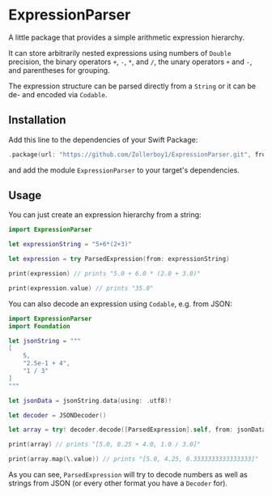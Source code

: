 # ExpressionParser

A little package that provides a simple arithmetic expression hierarchy.

It can store arbitrarily nested expressions using numbers of `Double` precision,
the binary operators `+`, `-`, `*`, and `/`, the unary operators `+` and `-`,
and parentheses for grouping.

The expression structure can be parsed directly from a `String` or it can be de- and encoded via `Codable`.


## Installation

Add this line to the dependencies of your Swift Package:

```swift
.package(url: "https://github.com/Zollerboy1/ExpressionParser.git", from: "1.0.0")
```

and add the module `ExpressionParser` to your target's dependencies.


## Usage

You can just create an expression hierarchy from a string:

```swift
import ExpressionParser

let expressionString = "5+6*(2+3)"

let expression = try ParsedExpression(from: expressionString)

print(expression) // prints "5.0 + 6.0 * (2.0 + 3.0)"

print(expression.value) // prints "35.0"
```

You can also decode an expression using `Codable`, e.g. from JSON:

```swift
import ExpressionParser
import Foundation

let jsonString = """
[
    5,
    "2.5e-1 + 4",
    "1 / 3"
]
"""

let jsonData = jsonString.data(using: .utf8)!

let decoder = JSONDecoder()

let array = try! decoder.decode([ParsedExpression].self, from: jsonData)

print(array) // prints "[5.0, 0.25 + 4.0, 1.0 / 3.0]"

print(array.map(\.value)) // prints "[5.0, 4.25, 0.3333333333333333]"
```

As you can see, `ParsedExpression` will try to decode numbers as well as strings
from JSON (or every other format you have a `Decoder` for).
